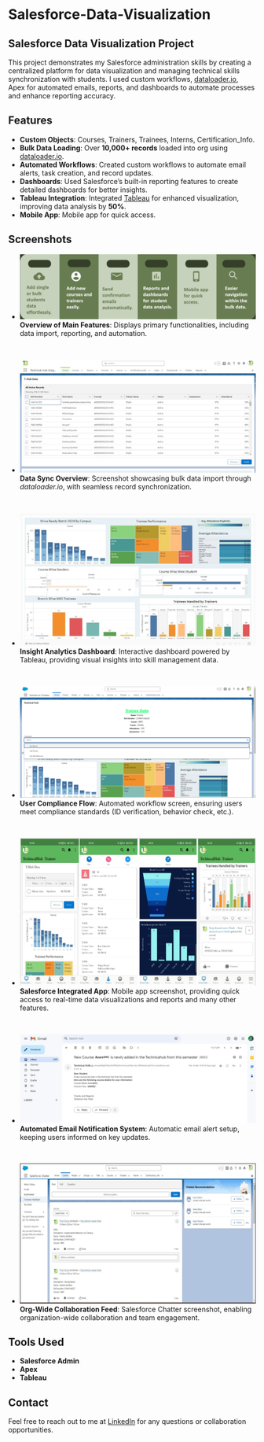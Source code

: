 # Salesforce-Data-Visualization

## Salesforce Data Visualization Project

This project demonstrates my Salesforce administration skills by creating a centralized platform for data visualization and managing technical skills synchronization with students. 
I used custom workflows, [dataloader.io](https://www.dataloader.io/), Apex for automated emails, reports, and dashboards to automate processes and enhance reporting accuracy.

## Features
- **Custom Objects**: Courses, Trainers, Trainees, Interns, Certification_Info.
- **Bulk Data Loading**: Over **10,000+ records** loaded into org using [dataloader.io](https://www.dataloader.io/).
- **Automated Workflows**: Created custom workflows to automate email alerts, task creation, and record updates.
- **Dashboards**: Used Salesforce’s built-in reporting features to create detailed dashboards for better insights.
- **Tableau Integration**: Integrated [Tableau](https://www.tableau.com/) for enhanced visualization, improving data analysis by **50%**.
- **Mobile App**: Mobile app for quick access.

## Screenshots

- ![Features](images/features.png "Project Features")  
  **Overview of Main Features**: Displays primary functionalities, including data import, reporting, and automation.  

&nbsp;  

- ![Bulk Data Import](images/bulkdataimport.jpg "Data Sync Overview")  
  **Data Sync Overview**: Screenshot showcasing bulk data import through *dataloader.io*, with seamless record synchronization.  

&nbsp;  

- ![Dashboard View](images/tableaudashboard.jpg "Insight Analytics Dashboard")  
  **Insight Analytics Dashboard**: Interactive dashboard powered by Tableau, providing visual insights into skill management data.  

&nbsp;  

- ![Workflow Automation](images\flows.png "User Compliance Flow")  
  **User Compliance Flow**: Automated workflow screen, ensuring users meet compliance standards (ID verification, behavior check, etc.).  

&nbsp;  

- ![Integrated App](images/mobileapp.jpg "Salesforce Integrated Mobile App")  
  **Salesforce Integrated App**: Mobile app screenshot, providing quick access to real-time data visualizations and reports and many other features.  

&nbsp;  

- ![Automatic Email Notification System](images/automated_email.jpg "Automated Email Notification System")  
  **Automated Email Notification System**: Automatic email alert setup, keeping users informed on key updates.  

&nbsp;  

- ![Chatter](images/chatter.png "Org-Wide Collaboration Feed")  
  **Org-Wide Collaboration Feed**: Salesforce Chatter screenshot, enabling organization-wide collaboration and team engagement.  

## Tools Used
- **Salesforce Admin**
- **Apex**
- **Tableau**

## Contact
Feel free to reach out to me at [LinkedIn](https://www.linkedin.com/in/saisindusrig) for any questions or collaboration opportunities.
